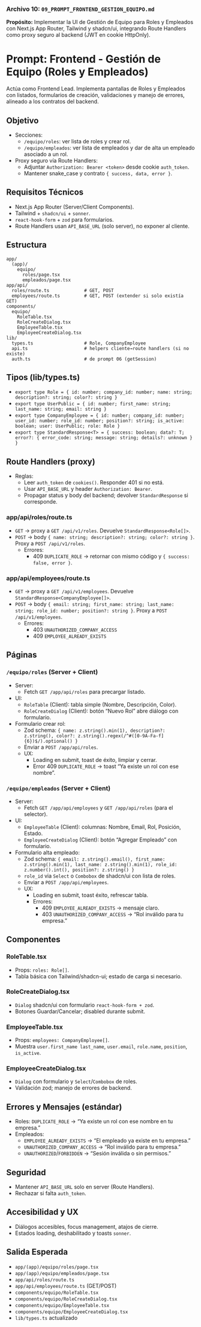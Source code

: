 ### **Archivo 10: `09_PROMPT_FRONTEND_GESTION_EQUIPO.md`**

**Propósito:** Implementar la UI de Gestión de Equipo para Roles y Empleados con Next.js App Router, Tailwind y shadcn/ui, integrando Route Handlers como proxy seguro al backend (JWT en cookie HttpOnly).

# Prompt: Frontend - Gestión de Equipo (Roles y Empleados)

Actúa como Frontend Lead. Implementa pantallas de Roles y Empleados con listados, formularios de creación, validaciones y manejo de errores, alineado a los contratos del backend.

## Objetivo
- Secciones:
  - `/equipo/roles`: ver lista de roles y crear rol.
  - `/equipo/empleados`: ver lista de empleados y dar de alta un empleado asociado a un rol.
- Proxy seguro vía Route Handlers:
  - Adjuntar `Authorization: Bearer <token>` desde cookie `auth_token`.
  - Mantener snake_case y contrato `{ success, data, error }`.

## Requisitos Técnicos
- Next.js App Router (Server/Client Components).
- Tailwind + `shadcn/ui` + `sonner`.
- `react-hook-form` + `zod` para formularios.
- Route Handlers usan `API_BASE_URL` (solo server), no exponer al cliente.

## Estructura
```
app/
  (app)/
    equipo/
      roles/page.tsx
      empleados/page.tsx
app/api/
  roles/route.ts             # GET, POST
  employees/route.ts         # GET, POST (extender si solo existía GET)
components/
  equipo/
    RoleTable.tsx
    RoleCreateDialog.tsx
    EmployeeTable.tsx
    EmployeeCreateDialog.tsx
lib/
  types.ts                   # Role, CompanyEmployee
  api.ts                     # helpers cliente→route handlers (si no existe)
  auth.ts                    # de prompt 06 (getSession)
```

## Tipos (lib/types.ts)
- `export type Role = { id: number; company_id: number; name: string; description?: string; color?: string }`
- `export type UserPublic = { id: number; first_name: string; last_name: string; email: string }`
- `export type CompanyEmployee = { id: number; company_id: number; user_id: number; role_id: number; position?: string; is_active: boolean; user: UserPublic; role: Role }`
- `export type StandardResponse<T> = { success: boolean; data?: T; error?: { error_code: string; message: string; details?: unknown } }`

## Route Handlers (proxy)
- Reglas:
  - Leer `auth_token` de `cookies()`. Responder 401 si no está.
  - Usar `API_BASE_URL` y header `Authorization: Bearer`.
  - Propagar status y body del backend; devolver `StandardResponse` si corresponde.

### app/api/roles/route.ts
- `GET` → proxy a `GET /api/v1/roles`. Devuelve `StandardResponse<Role[]>`.
- `POST` → body `{ name: string; description?: string; color?: string }`. Proxy a `POST /api/v1/roles`.
  - Errores:
    - 409 `DUPLICATE_ROLE` → retornar con mismo código y `{ success: false, error }`.

### app/api/employees/route.ts
- `GET` → proxy a `GET /api/v1/employees`. Devuelve `StandardResponse<CompanyEmployee[]>`.
- `POST` → body `{ email: string; first_name: string; last_name: string; role_id: number; position?: string }`. Proxy a `POST /api/v1/employees`.
  - Errores:
    - 403 `UNAUTHORIZED_COMPANY_ACCESS`
    - 409 `EMPLOYEE_ALREADY_EXISTS`

## Páginas

### `/equipo/roles` (Server + Client)
- Server:
  - Fetch `GET /app/api/roles` para precargar listado.
- UI:
  - `RoleTable` (Client): tabla simple (Nombre, Descripción, Color).
  - `RoleCreateDialog` (Client): botón “Nuevo Rol” abre diálogo con formulario.
- Formulario crear rol:
  - Zod schema: `{ name: z.string().min(1), description?: z.string(), color?: z.string().regex(/^#([0-9A-Fa-f]{6})$/).optional() }`
  - Enviar a `POST /app/api/roles`.
  - UX:
    - Loading en submit, toast de éxito, limpiar y cerrar.
    - Error 409 `DUPLICATE_ROLE` → toast “Ya existe un rol con ese nombre”.

### `/equipo/empleados` (Server + Client)
- Server:
  - Fetch `GET /app/api/employees` y `GET /app/api/roles` (para el selector).
- UI:
  - `EmployeeTable` (Client): columnas: Nombre, Email, Rol, Posición, Estado.
  - `EmployeeCreateDialog` (Client): botón “Agregar Empleado” con formulario.
- Formulario alta empleado:
  - Zod schema: `{ email: z.string().email(), first_name: z.string().min(1), last_name: z.string().min(1), role_id: z.number().int(), position?: z.string() }`
  - `role_id` via `Select` o `Combobox` de shadcn/ui con lista de roles.
  - Enviar a `POST /app/api/employees`.
  - UX:
    - Loading en submit, toast éxito, refrescar tabla.
    - Errores:
      - 409 `EMPLOYEE_ALREADY_EXISTS` → mensaje claro.
      - 403 `UNAUTHORIZED_COMPANY_ACCESS` → “Rol inválido para tu empresa.”

## Componentes

### RoleTable.tsx
- Props: `roles: Role[]`.
- Tabla básica con Tailwind/shadcn-ui; estado de carga si necesario.

### RoleCreateDialog.tsx
- `Dialog` shadcn/ui con formulario `react-hook-form + zod`.
- Botones Guardar/Cancelar; disabled durante submit.

### EmployeeTable.tsx
- Props: `employees: CompanyEmployee[]`.
- Muestra `user.first_name last_name`, `user.email`, `role.name`, `position`, `is_active`.

### EmployeeCreateDialog.tsx
- `Dialog` con formulario y `Select`/`Combobox` de roles.
- Validación zod; manejo de errores de backend.

## Errores y Mensajes (estándar)
- Roles: `DUPLICATE_ROLE` → “Ya existe un rol con ese nombre en tu empresa.”
- Empleados:
  - `EMPLOYEE_ALREADY_EXISTS` → “El empleado ya existe en tu empresa.”
  - `UNAUTHORIZED_COMPANY_ACCESS` → “Rol inválido para tu empresa.”
  - `UNAUTHORIZED`/`FORBIDDEN` → “Sesión inválida o sin permisos.”

## Seguridad
- Mantener `API_BASE_URL` solo en server (Route Handlers).
- Rechazar si falta `auth_token`.

## Accesibilidad y UX
- Diálogos accesibles, focus management, atajos de cierre.
- Estados loading, deshabilitado y toasts `sonner`.

## Salida Esperada
- `app/(app)/equipo/roles/page.tsx`
- `app/(app)/equipo/empleados/page.tsx`
- `app/api/roles/route.ts`
- `app/api/employees/route.ts` (GET/POST)
- `components/equipo/RoleTable.tsx`
- `components/equipo/RoleCreateDialog.tsx`
- `components/equipo/EmployeeTable.tsx`
- `components/equipo/EmployeeCreateDialog.tsx`
- `lib/types.ts` actualizado


